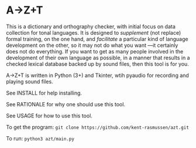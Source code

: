 # A→Z+T

This is a dictionary and orthography checker, with initial focus on data collection for tonal languages. It is designed to *supplement* (not replace) formal training, on the one hand, and *facilitate* a particular kind of language development on the other, so it may not do what you want —it certainly does not do everything. If you want to get as many people involved in the development of their own language as possible, in a manner that results in a checked lexical database backed up by sound files, then this tool is for you.

A→Z+T is written in Python (3+) and Tkinter, wtih pyaudio for recording and playing sound files.

See INSTALL for help installing.

See RATIONALE for why one should use this tool.

See USAGE for how to use this tool.

To get the program: `git clone https://github.com/kent-rasmussen/azt.git`

To run: `python3 azt/main.py`
